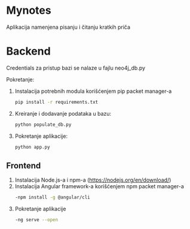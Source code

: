 # Mynotes
Aplikacija namenjena pisanju i čitanju kratkih priča

# Backend
Credentials za pristup bazi se nalaze u fajlu neo4j_db.py

Pokretanje:
1. Instalacija potrebnih modula korišćenjem pip packet manager-a
	```bash
	pip install -r requirements.txt
	```

2. Kreiranje i dodavanje podataka u bazu:
	```bash
	python populate_db.py
	```
3. Pokretanje aplikacije: 
	```bash
	python app.py
	```
  
 ## Frontend
1. Instalacija Node.js-a i npm-a (https://nodejs.org/en/download/)
2. Instalacija Angular framework-a korišćenjem npm packet manager-a
	```bash
	-npm install -g @angular/cli
	```
3. Pokretanje aplikacije
	```bash
	-ng serve --open
	```
